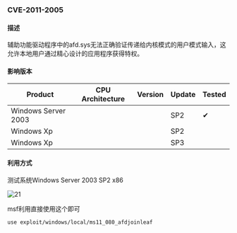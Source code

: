 ### CVE-2011-2005

#### 描述

辅助功能驱动程序中的afd.sys无法正确验证传递给内核模式的用户模式输入，这允许本地用户通过精心设计的应用程序获得特权。

#### 影响版本

| Product             | CPU Architecture | Version | Update | Tested             |
| ------------------- | ---------------- | ------- | ------ | ------------------ |
| Windows Server 2003 |                  |         | SP2    | &#10004; |
| Windows Xp          |                  |         | SP2    |                    |
| Windows Xp          |                  |         | SP3    |                    |

#### 利用方式

测试系统Windows Server 2003 SP2 x86

![21](https://github.com/Ascotbe/Random-img/blob/master/WindowsKernelExploits/CVE-2011-2005_win2003_x86.gif?raw=true)

msf利用直接使用这个即可

```
use exploit/windows/local/ms11_080_afdjoinleaf
```
